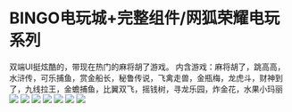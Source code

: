 # BINGO电玩城+完整组件/网狐荣耀电玩系列

双端UI挺炫酷的，带现在热门的麻将胡了游戏。
内含游戏：麻将胡了，跳高高，水浒传，可乐捕鱼，赏金船长，秘鲁传说，飞禽走兽，金瓶梅，龙虎斗，财神到了，九线拉王，金蟾捕鱼，比翼双飞，摇钱树，寻龙乐园，炸金花，水果小玛丽
[![](https://wukongymw.com/wp-content/uploads/2022/11/1667291617-0f091410e27a09d.jpg)](https://wukongymw.com/wp-content/uploads/2022/11/1667291617-0f091410e27a09d.jpg)
[![](https://wukongymw.com/wp-content/uploads/2022/11/1667291615-2de8d0ccd5b7b6b.jpg)](https://wukongymw.com/wp-content/uploads/2022/11/1667291615-2de8d0ccd5b7b6b.jpg)
[![](https://wukongymw.com/wp-content/uploads/2022/11/1667291613-0477f483fd540f5.jpg)](https://wukongymw.com/wp-content/uploads/2022/11/1667291613-0477f483fd540f5.jpg)
[![](https://wukongymw.com/wp-content/uploads/2022/11/1667291612-ee0cb49f58bb9db.jpg)](https://wukongymw.com/wp-content/uploads/2022/11/1667291612-ee0cb49f58bb9db.jpg)
[![](https://wukongymw.com/wp-content/uploads/2022/11/1667291610-20d97fb02276b05.jpg)](https://wukongymw.com/wp-content/uploads/2022/11/1667291610-20d97fb02276b05.jpg)
[![](https://wukongymw.com/wp-content/uploads/2022/11/1667291608-e08044899ec7caf.jpg)](https://wukongymw.com/wp-content/uploads/2022/11/1667291608-e08044899ec7caf.jpg)
[![](https://wukongymw.com/wp-content/uploads/2022/11/1667291607-6a57543b08c0706.jpg)](https://wukongymw.com/wp-content/uploads/2022/11/1667291607-6a57543b08c0706.jpg)